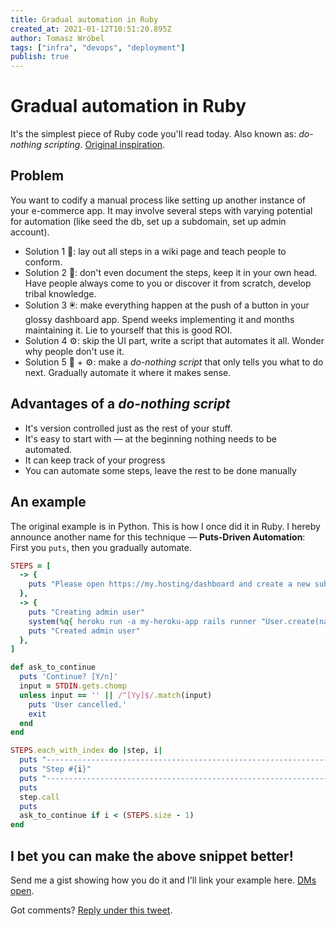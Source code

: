 ```yaml
---
title: Gradual automation in Ruby
created_at: 2021-01-12T10:51:20.895Z
author: Tomasz Wróbel
tags: ["infra", "devops", "deployment"]
publish: true
---
```


# Gradual automation in Ruby

It's the simplest piece of Ruby code you'll read today. Also known as: _do-nothing scripting_. [Original inspiration](https://blog.danslimmon.com/2019/07/15/do-nothing-scripting-the-key-to-gradual-automation/).

## Problem

You want to codify a manual process like setting up another instance of your e-commerce app. It may involve several steps with varying potential for automation (like seed the db, set up a subdomain, set up admin account).

* Solution 1 📖: lay out all steps in a wiki page and teach people to conform.
* Solution 2 🧠: don't even document the steps, keep it in your own head. Have people always come to you or discover it from scratch, develop tribal knowledge.
* Solution 3 🖲: make everything happen at the push of a button in your glossy dashboard app. Spend weeks implementing it and months maintaining it. Lie to yourself that this is good ROI.
* Solution 4 ⚙️: skip the UI part, write a script that automates it all. Wonder why people don't use it.
* Solution 5 📝 + ⚙️: make a _do-nothing script_ that only tells you what to do next. Gradually automate it where it makes sense.

## Advantages of a _do-nothing script_

* It's version controlled just as the rest of your stuff.
* It's easy to start with — at the beginning nothing needs to be automated.
* It can keep track of your progress
* You can automate some steps, leave the rest to be done manually

## An example

The original example is in Python. This is how I once did it in Ruby. I hereby announce another name for this technique — **Puts-Driven Automation**: First you `puts`, then you gradually automate.

```ruby
STEPS = [
  -> {
    puts "Please open https://my.hosting/dashboard and create a new subdomain"
  },
  -> {
    puts "Creating admin user"
    system(%q{ heroku run -a my-heroku-app rails runner "User.create(name: 'admin')" })
    puts "Created admin user"
  },
]

def ask_to_continue
  puts 'Continue? [Y/n]'
  input = STDIN.gets.chomp
  unless input == '' || /^[Yy]$/.match(input)
    puts 'User cancelled.'
    exit
  end
end

STEPS.each_with_index do |step, i|
  puts "-----------------------------------------------------------------------"
  puts "Step #{i}"
  puts "-----------------------------------------------------------------------"
  puts
  step.call
  puts
  ask_to_continue if i < (STEPS.size - 1)
end
```

## I bet you can make the above snippet better!

Send me a gist showing how you do it and I'll link your example here. [DMs open](https://twitter.com/tomasz_wro).

Got comments? [Reply under this tweet](https://twitter.com/tomasz_wro/status/1348956291117547520).
